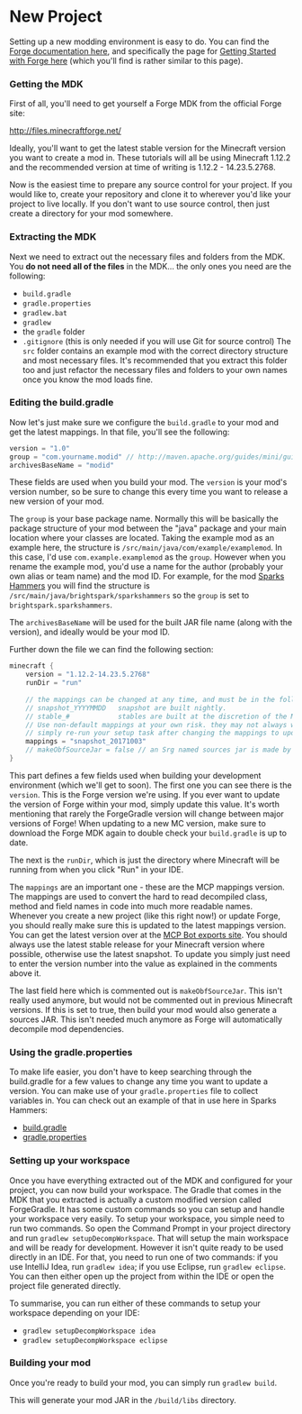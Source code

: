 # New Project

Setting up a new modding environment is easy to do. You can find the
[Forge documentation here](https://mcforge.readthedocs.io/en/latest/), and specifically the page for
[Getting Started with Forge here](https://mcforge.readthedocs.io/en/latest/gettingstarted/)
(which you'll find is rather similar to this page).

### Getting the MDK

First of all, you'll need to get yourself a Forge MDK from the official Forge site:

http://files.minecraftforge.net/

Ideally, you'll want to get the latest stable version for the Minecraft version you want to create a mod in. These
tutorials will all be using Minecraft 1.12.2 and the recommended version at time of writing is 1.12.2 - 14.23.5.2768.

Now is the easiest time to prepare any source control for your project. If you would like to, create your repository
and clone it to wherever you'd like your project to live locally. If you don't want to use source control, then just
create a directory for your mod somewhere.

### Extracting the MDK

Next we need to extract out the necessary files and folders from the MDK. You **do not need all of the files** in the
MDK... the only ones you need are the following:
* `build.gradle`
* `gradle.properties`
* `gradlew.bat`
* `gradlew`
* the `gradle` folder
* `.gitignore` (this is only needed if you will use Git for source control)
The `src` folder contains an example mod with the correct directory structure and most necessary files. It's recommended
that you extract this folder too and just refactor the necessary files and folders to your own names once you know the
mod loads fine.

### Editing the build.gradle

Now let's just make sure we configure the `build.gradle` to your mod and get the latest mappings. In that file, you'll
see the following:
```groovy
version = "1.0"
group = "com.yourname.modid" // http://maven.apache.org/guides/mini/guide-naming-conventions.html
archivesBaseName = "modid"
```
These fields are used when you build your mod. The `version` is your mod's version number, so be sure to change this
every time you want to release a new version of your mod.

The `group` is your base package name. Normally this will be basically the package structure of your mod between the
"java" package and your main location where your classes are located. Taking the example mod as an example here, the
structure is `/src/main/java/com/example/examplemod`. In this case, I'd use `com.example.examplemod` as the `group`.
However when you rename the example mod, you'd use a name for the author (probably your own alias or team name) and the
mod ID. For example, for the mod [Sparks Hammers](https://github.com/thebrightspark/SparksHammers) you will find the
structure is `/src/main/java/brightspark/sparkshammers` so the `group` is set to `brightspark.sparkshammers`.

The `archivesBaseName` will be used for the built JAR file name (along with the version), and ideally would be your mod
ID.

Further down the file we can find the following section:
```groovy
minecraft {
    version = "1.12.2-14.23.5.2768"
    runDir = "run"
    
    // the mappings can be changed at any time, and must be in the following format.
    // snapshot_YYYYMMDD   snapshot are built nightly.
    // stable_#            stables are built at the discretion of the MCP team.
    // Use non-default mappings at your own risk. they may not always work.
    // simply re-run your setup task after changing the mappings to update your workspace.
    mappings = "snapshot_20171003"
    // makeObfSourceJar = false // an Srg named sources jar is made by default. uncomment this to disable.
}
```
This part defines a few fields used when building your development environment (which we'll get to soon). The first one
you can see there is the `version`. This is the Forge version we're using. If you ever want to update the version of
Forge within your mod, simply update this value. It's worth mentioning that rarely the ForgeGradle version will change
between major versions of Forge! When updating to a new MC version, make sure to download the Forge MDK again to double
check your `build.gradle` is up to date.

The next is the `runDir`, which is just the directory where Minecraft will be running from when you click "Run" in your
IDE.

The `mappings` are an important one - these are the MCP mappings version. The mappings are used to convert the hard to
read decompiled class, method and field names in code into much more readable names. Whenever you create a new project
(like this right now!) or update Forge, you should really make sure this is updated to the latest mappings version.
You can get the latest version over at the [MCP Bot exports site](http://export.mcpbot.bspk.rs/). You should always use
the latest stable release for your Minecraft version where possible, otherwise use the latest snapshot. To update you
simply just need to enter the version number into the value as explained in the comments above it.

The last field here which is commented out is `makeObfSourceJar`. This isn't really used anymore, but would not be
commented out in previous Minecraft versions. If this is set to true, then build your mod would also generate a sources
JAR. This isn't needed much anymore as Forge will automatically decompile mod dependencies.

### Using the gradle.properties

To make life easier, you don't have to keep searching through the build.gradle for a few values to change any time you
want to update a version. You can make use of your `gradle.properties` file to collect variables in. You can check out
an example of that in use here in Sparks Hammers:
* [build.gradle](https://github.com/thebrightspark/SparksHammers/blob/1.12/build.gradle)
* [gradle.properties](https://github.com/thebrightspark/SparksHammers/blob/1.12/gradle.properties)

### Setting up your workspace

Once you have everything extracted out of the MDK and configured for your project, you can now build your workspace.
The Gradle that comes in the MDK that you extracted is actually a custom modified version called ForgeGradle. It has
some custom commands so you can setup and handle your workspace very easily. To setup your workspace, you simple need
to run two commands. So open the Command Prompt in your project directory and run `gradlew setupDecompWorkspace`.
That will setup the main workspace and will be ready for development. However it isn't quite ready to be used directly
in an IDE. For that, you need to run one of two commands: if you use IntelliJ Idea, run `gradlew idea`; if you use
Eclipse, run `gradlew eclipse`. You can then either open up the project from within the IDE or open the project file
generated directly.

To summarise, you can run either of these commands to setup your workspace depending on your IDE:
* `gradlew setupDecompWorkspace idea`
* `gradlew setupDecompWorkspace eclipse`

### Building your mod

Once you're ready to build your mod, you can simply run `gradlew build`.

This will generate your mod JAR in the `/build/libs` directory.
